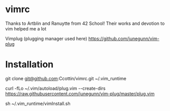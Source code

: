 # vimrc
Thanks to Artblin and Ranuytte from 42 School! Their works and devotion to vim helped me a lot 

Vimplug (plugging manager used here)
https://github.com/junegunn/vim-plug

# Installation
 git clone git@github.com:Ccottin/vimrc.git ~/.vim_runtime
 
 curl -fLo ~/.vim/autoload/plug.vim --create-dirs https://raw.githubusercontent.com/junegunn/vim-plug/master/plug.vim

sh ~/.vim_runtime/vimInstall.sh
